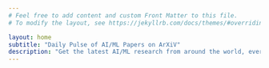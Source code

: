 ```yaml
---
# Feel free to add content and custom Front Matter to this file.
# To modify the layout, see https://jekyllrb.com/docs/themes/#overriding-theme-defaults

layout: home
subtitle: "Daily Pulse of AI/ML Papers on ArXiV"
description: "Get the latest AI/ML research from around the world, every day. New quality papers summarized into digestible themes."
---
```

